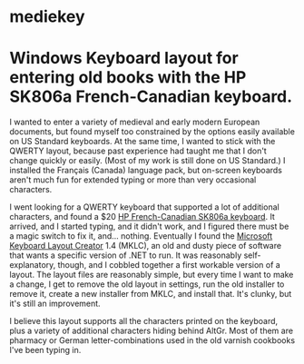 # mediekey
# Windows Keyboard layout for entering old books with the HP SK806a French-Canadian keyboard.

I wanted to enter a variety of medieval and early modern European documents, but found myself too constrained by the options easily available on US Standard keyboards.  At the same time, I wanted to stick with the QWERTY layout, because past experience had taught me that I don't change quickly or easily. (Most of my work is still done on US Standard.) I installed the Français (Canada) language pack, but on-screen keyboards aren't much fun for extended typing or more than very occasional characters.

I went looking for a QWERTY keyboard that supported a lot of additional characters, and found a $20 [HP French-Canadian SK806a keyboard](https://www.newegg.com/p/0GA-0012-006F5?Item=9SIAJCJ8HH2056).  It arrived, and I started typing, and it didn't work, and I figured there must be a magic switch to fix it, and... nothing.  Eventually I found the [Microsoft Keyboard Layout Creator](https://www.microsoft.com/en-us/download/details.aspx?id=22339) 1.4 (MKLC), an old and dusty piece of software that wants a specific version of .NET to run.  It was reasonably self-explanatory, though, and I cobbled together a first workable version of a layout. The layout files are reasonably simple, but every time I want to make a change, I get to remove the old layout in settings, run the old installer to remove it, create a new installer from MKLC, and install that. It's clunky, but it's still an improvement.

I believe this layout supports all the characters printed on the keyboard, plus a variety of additional characters hiding behind AltGr. Most of them are pharmacy or German letter-combinations used in the old varnish cookbooks I've been typing in.
